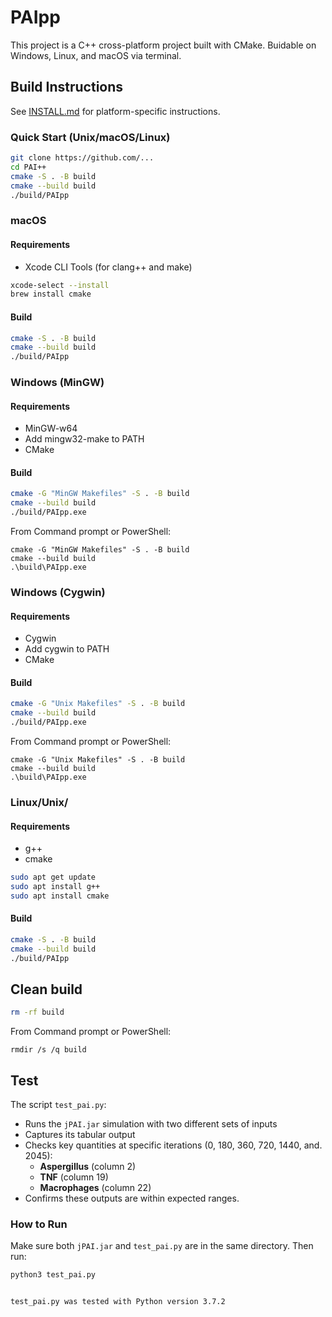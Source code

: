 # PAIpp

This project is a C++ cross-platform project built with CMake. Buidable on Windows, Linux, and macOS via terminal.

## Build Instructions

See [INSTALL.md](INSTALL.md) for platform-specific instructions.

### Quick Start (Unix/macOS/Linux)

```bash
git clone https://github.com/...
cd PAI++
cmake -S . -B build
cmake --build build
./build/PAIpp
```

### macOS

#### Requirements

- Xcode CLI Tools (for clang++ and make)

```bash
xcode-select --install
brew install cmake
```
#### Build

```bash
cmake -S . -B build
cmake --build build
./build/PAIpp
```

### Windows (MinGW)

#### Requirements

- MinGW-w64
- Add mingw32-make to PATH
- CMake

#### Build

```bash
cmake -G "MinGW Makefiles" -S . -B build
cmake --build build
./build/PAIpp.exe
```

From Command prompt or PowerShell:

```batch
cmake -G "MinGW Makefiles" -S . -B build
cmake --build build
.\build\PAIpp.exe
```

### Windows (Cygwin)

#### Requirements

- Cygwin
- Add cygwin to PATH
- CMake

#### Build

```bash
cmake -G "Unix Makefiles" -S . -B build
cmake --build build
./build/PAIpp.exe
```

From Command prompt or PowerShell:

```batch
cmake -G "Unix Makefiles" -S . -B build
cmake --build build
.\build\PAIpp.exe
```

### Linux/Unix/

#### Requirements

- g++
- cmake

```bash 
sudo apt get update
sudo apt install g++
sudo apt install cmake
```
#### Build

```bash
cmake -S . -B build
cmake --build build
./build/PAIpp
```

## Clean build

```bash
rm -rf build
```

From Command prompt or PowerShell:
```batch
rmdir /s /q build
```

## Test

The script `test_pai.py`:

- Runs the `jPAI.jar` simulation with two different sets of inputs
- Captures its tabular output
- Checks key quantities at specific iterations (0, 180, 360, 720, 1440, and. 2045):
  - **Aspergillus** (column 2)
  - **TNF** (column 19)
  - **Macrophages** (column 22)
- Confirms these outputs are within expected ranges.

### How to Run

Make sure both `jPAI.jar` and `test_pai.py` are in the same directory. Then run:

```bash
python3 test_pai.py


test_pai.py was tested with Python version 3.7.2


